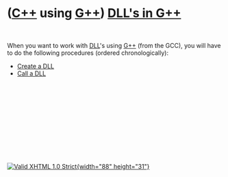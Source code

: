 



 

 

 

 

 

([C++](Cpp.htm) using [G++](CppGpp.htm)) [DLL's in G++](CppGppDll.htm)
======================================================================

 

When you want to work with [DLL](CppDll.htm)'s using [G++](CppGpp.htm)
(from the GCC), you will have to do the following procedures (ordered
chronologically):

-   [Create a DLL](CppGppCreateDll.htm)
-   [Call a DLL](CppGppCallDll.htm)

 

 

 

 

 





 

[![Valid XHTML 1.0 Strict](valid-xhtml10.png){width="88"
height="31"}](http://validator.w3.org/check?uri=referer)
